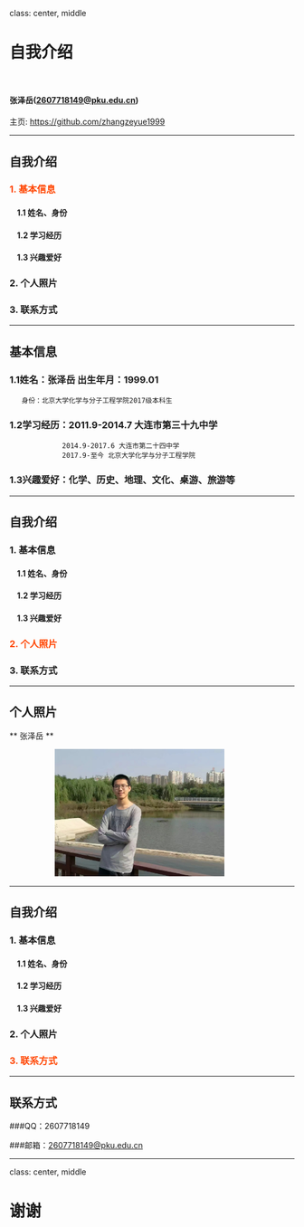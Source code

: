 ﻿class: center, middle

# 自我介绍

&nbsp;
&nbsp;

#### 张泽岳(2607718149@pku.edu.cn)  

主页: https://github.com/zhangzeyue1999

---

## 自我介绍

### <font color="orangered">1. 基本信息</font>

#### &nbsp; &nbsp; 1.1 姓名、身份
#### &nbsp; &nbsp; 1.2 学习经历
#### &nbsp; &nbsp; 1.3 兴趣爱好

### 2. 个人照片

### 3. 联系方式

---

## 基本信息

### 1.1姓名：张泽岳   出生年月：1999.01
       身份：北京大学化学与分子工程学院2017级本科生

### 1.2学习经历：2011.9-2014.7 大连市第三十九中学
                 2014.9-2017.6 大连市第二十四中学
                 2017.9-至今 北京大学化学与分子工程学院

### 1.3兴趣爱好：化学、历史、地理、文化、桌游、旅游等

---

## 自我介绍

### 1. 基本信息

#### &nbsp; &nbsp; 1.1 姓名、身份
#### &nbsp; &nbsp; 1.2 学习经历
#### &nbsp; &nbsp; 1.3 兴趣爱好

### <font color="orangered">2. 个人照片</font>

### 3. 联系方式

---

## 个人照片

** 张泽岳 **

<img src="https://github.com/ZhangZeyue1999/slidedemo/blob/master/1508825989414.jpeg" width=300 style="margin: 0px 80px">

---

## 自我介绍

### 1. 基本信息

#### &nbsp; &nbsp; 1.1 姓名、身份
#### &nbsp; &nbsp; 1.2 学习经历
#### &nbsp; &nbsp; 1.3 兴趣爱好

### 2. 个人照片

### <font color="orangered">3. 联系方式</font>

---

## 联系方式

###QQ：2607718149

###邮箱：2607718149@pku.edu.cn

---

class: center, middle

# 谢谢
